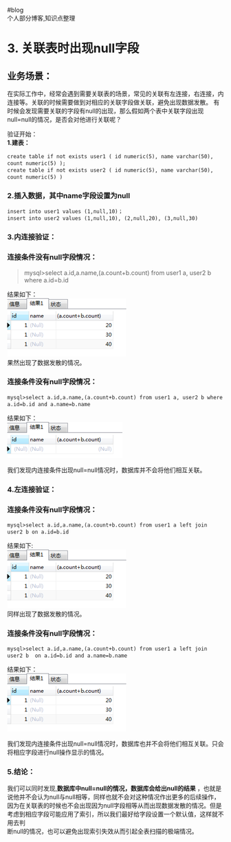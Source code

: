 #blog  
个人部分博客,知识点整理  
   
# 3. 关联表时出现null字段  
  
## 业务场景：    
在实际工作中，经常会遇到需要关联表的场景，常见的关联有左连接，右连接，内连接等。关联的时候需要做到对相应的关联字段做关联，避免出现数据发散。
有时候会发现需要关联的字段有null的出现，那么假如两个表中关联字段出现null=null的情况，是否会对他进行关联呢？    
    
  验证开始：    
  **1.建表：**   

    create table if not exists user1 ( id numeric(5), name varchar(50), count numeric(5) ); 
    create table if not exists user2 ( id numeric(5), name varchar(50), count numeric(5) ) 

   
    
### 2.插入数据，其中name字段设置为null    
  
    insert into user1 values (1,null,10)； 
    insert into user2 values (1,null,10), (2,null,20), (3,null,30) 
  
   
  
### 3.内连接验证：    
### 连接条件没有null字段情况：    
> mysql>select a.id,a.name,(a.count+b.count) from user1 a, user2 b where a.id=b.id  
    
结果如下：    
![image](https://github.com/Duuuhs/blog/blob/master/res/png/1.%E5%86%85%E8%BF%9E%E6%8E%A5%E7%BB%93%E6%9E%9C%E9%9B%86_01.png)    
果然出现了数据发散的情况。    
    
### 连接条件没有null字段情况：  
  
    mysql>select a.id,a.name,(a.count+b.count) from user1 a, user2 b where a.id=b.id and a.name=b.name
  
    
  
结果如下：    
![image](https://github.com/Duuuhs/blog/blob/master/res/png/2.%E5%86%85%E8%BF%9E%E6%8E%A5%E7%BB%93%E6%9E%9C%E9%9B%86_02.png)  
  
我们发现内连接条件出现null=null情况时，数据库并不会将他们相互关联。    
  
### 4.左连接验证：  
### 连接条件没有null字段情况：   
  
    
    mysql>select a.id,a.name,(a.count+b.count) from user1 a left join user2 b on a.id=b.id

   
  
 

结果如下:    
![image](https://github.com/Duuuhs/blog/blob/master/res/png/1.%E5%86%85%E8%BF%9E%E6%8E%A5%E7%BB%93%E6%9E%9C%E9%9B%86_01.png)    
同样出现了数据发散的情况。    
    
### 连接条件没有null字段情况：   
  
    mysql>select a.id,a.name,(a.count+b.count) from user1 a left join user2 b  on a.id=b.id and a.name=b.name
  
    

结果如下：  
![image](https://github.com/Duuuhs/blog/blob/master/res/png/3.%E5%B7%A6%E8%BF%9E%E6%8E%A5%E7%BB%93%E6%9E%9C%E9%9B%86_01.png)    
    
我们发现内连接条件出现null=null情况时，数据库也并不会将他们相互关联。只会将相应字段进行null操作显示的情况。    
    
### 5.结论：    
我们可以同时发现,**数据库中null=null的情况，数据库会给出null的结果** ，也就是说他并不会认为null与null相等，同样也就不会对这种情况作出更多的后续操作，  
因为在关联表的时候也不会出现因为null字段相等从而出现数据发散的情况。但是考虑到相应字段可能应用了索引，所以我们最好给字段设置一个默认值，这样就不用去判  
断null的情况，也可以避免出现索引失效从而引起全表扫描的极端情况。  
  

  [1]: https://github.com/Duuuhs/blog/blob/master/res/png/2.%E5%86%85%E8%BF%9E%E6%8E%A5%E7%BB%93%E6%9E%9C%E9%9B%86_02.png  
